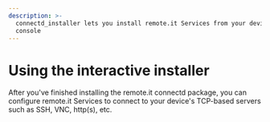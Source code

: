 ```yaml
---
description: >-
  connectd_installer lets you install remote.it Services from your device's
  console
---
```


# Using the interactive installer

After you've finished installing the remote.it connectd package, you can configure remote.it Services to connect to your device's TCP-based servers such as SSH, VNC, http\(s\), etc.

